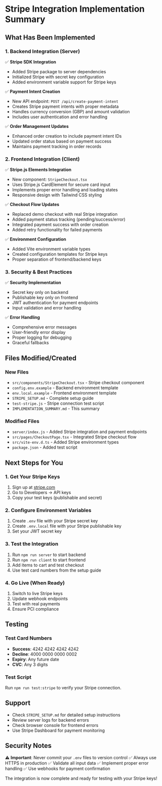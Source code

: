 # Stripe Integration Implementation Summary

## What Has Been Implemented

### 1. Backend Integration (Server)

✅ **Stripe SDK Integration**
- Added Stripe package to server dependencies
- Initialized Stripe with secret key configuration
- Added environment variable support for Stripe keys

✅ **Payment Intent Creation**
- New API endpoint: `POST /api/create-payment-intent`
- Creates Stripe payment intents with proper metadata
- Handles currency conversion (GBP) and amount validation
- Includes user authentication and error handling

✅ **Order Management Updates**
- Enhanced order creation to include payment intent IDs
- Updated order status based on payment success
- Maintains payment tracking in order records

### 2. Frontend Integration (Client)

✅ **Stripe.js Elements Integration**
- New component: `StripeCheckout.tsx`
- Uses Stripe.js CardElement for secure card input
- Implements proper error handling and loading states
- Responsive design with Tailwind CSS styling

✅ **Checkout Flow Updates**
- Replaced demo checkout with real Stripe integration
- Added payment status tracking (pending/success/error)
- Integrated payment success with order creation
- Added retry functionality for failed payments

✅ **Environment Configuration**
- Added Vite environment variable types
- Created configuration templates for Stripe keys
- Proper separation of frontend/backend keys

### 3. Security & Best Practices

✅ **Security Implementation**
- Secret key only on backend
- Publishable key only on frontend
- JWT authentication for payment endpoints
- Input validation and error handling

✅ **Error Handling**
- Comprehensive error messages
- User-friendly error display
- Proper logging for debugging
- Graceful fallbacks

## Files Modified/Created

### New Files
- `src/components/StripeCheckout.tsx` - Stripe checkout component
- `config.env.example` - Backend environment template
- `env.local.example` - Frontend environment template
- `STRIPE_SETUP.md` - Complete setup guide
- `test-stripe.js` - Stripe connection test script
- `IMPLEMENTATION_SUMMARY.md` - This summary

### Modified Files
- `server/index.js` - Added Stripe integration and payment endpoints
- `src/pages/CheckoutPage.tsx` - Integrated Stripe checkout flow
- `src/vite-env.d.ts` - Added Stripe environment types
- `package.json` - Added test script

## Next Steps for You

### 1. Get Your Stripe Keys
1. Sign up at [stripe.com](https://stripe.com)
2. Go to Developers → API keys
3. Copy your test keys (publishable and secret)

### 2. Configure Environment Variables
1. Create `.env` file with your Stripe secret key
2. Create `.env.local` file with your Stripe publishable key
3. Set your JWT secret key

### 3. Test the Integration
1. Run `npm run server` to start backend
2. Run `npm run client` to start frontend
3. Add items to cart and test checkout
4. Use test card numbers from the setup guide

### 4. Go Live (When Ready)
1. Switch to live Stripe keys
2. Update webhook endpoints
3. Test with real payments
4. Ensure PCI compliance

## Testing

### Test Card Numbers
- **Success**: 4242 4242 4242 4242
- **Decline**: 4000 0000 0000 0002
- **Expiry**: Any future date
- **CVC**: Any 3 digits

### Test Script
Run `npm run test:stripe` to verify your Stripe connection.

## Support

- Check `STRIPE_SETUP.md` for detailed setup instructions
- Review server logs for backend errors
- Check browser console for frontend errors
- Use Stripe Dashboard for payment monitoring

## Security Notes

⚠️ **Important**: Never commit your `.env` files to version control
✅ Always use HTTPS in production
✅ Validate all input data
✅ Implement proper error handling
✅ Use webhooks for payment confirmation

The integration is now complete and ready for testing with your Stripe keys! 